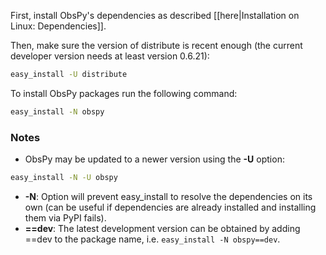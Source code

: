 First, install ObsPy's dependencies as described [[here|Installation on Linux: Dependencies]].

Then, make sure the version of distribute is recent enough (the current developer version needs at least version 0.6.21):

```bash
easy_install -U distribute
```

To install ObsPy packages run the following command:

```bash
easy_install -N obspy
```

### Notes
 * ObsPy may be updated to a newer version using the **-U** option:
```bash
easy_install -N -U obspy
```
 * **-N**: Option will prevent easy_install to resolve the dependencies on its own (can be useful if dependencies are already installed and installing them via PyPI fails).
 * **==dev**: The latest development version can be obtained by adding ==dev to the package name, i.e. `easy_install -N obspy==dev`.
